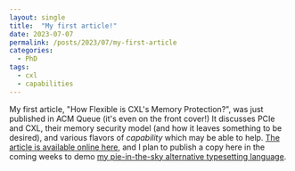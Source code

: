 ```yaml
---
layout: single
title:  "My first article!"
date: 2023-07-07
permalink: /posts/2023/07/my-first-article
categories: 
  - PhD
tags:
  - cxl
  - capabilities
---
```


My first article, "How Flexible is CXL's Memory Protection?", was just published in ACM Queue (it's even on the front cover!)
It discusses PCIe and CXL, their memory security model (and how it leaves something to be desired), and various flavors of _capability_ which may be able to help.
[The article is available online here](https://queue.acm.org/detail.cfm?id=3606014), and I plan to publish a copy here in the coming weeks to demo [my pie-in-the-sky alternative typesetting language](https://github.com/theturboturnip/turnip_text).
